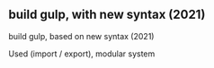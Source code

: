 ## build gulp, with new syntax (2021)
build gulp, based on new syntax (2021) 

Used (import / export), modular system
